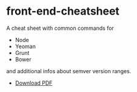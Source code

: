 front-end-cheatsheet
====================

A cheat sheet with common commands for

* Node
* Yeoman
* Grunt
* Bower

and additional infos about semver version ranges.

* [Download PDF](https://github.com/markusfalk/front-end-cheatsheet/blob/master/pdf/front-end-cheat-sheet.pdf?raw=true)
